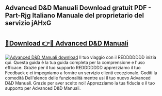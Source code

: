## Advanced D&D Manuali Download gratuit PDF - Part-Rjg Italiano Manuale del proprietario del servizio jAHxG

# <h2><a href="http://dfgsawo.blite.top/?on=Advanced+D%26D+Manuali">🔗Download 👉🔴 Advanced D&D Manuali</a></h2>

[![Advanced D&D Manuali download](https://i.imgur.com/lujVjoI.png)](http://dfgsawo.blite.top/?on=Advanced+D%26D+Manuali)
Il tuo viaggio con il REDDDDDDD inizia qui. Questa guida è la tua guida completa per la comprensione e l'uso efficace. Grazie per il tuo supporto REDDDDDDD apprezziamo il tuo Feedback e ci impegniamo a fornire un servizio clienti eccezionale. Goditi la comodità Dell'elenco delle funzionalità mentre usi il tuo nuovo Advanced D&D Manuali. Grazie per aver scelto noi! Apprezziamo la tua fiducia e il tuo supporto per Advanced D&D Manuali.
